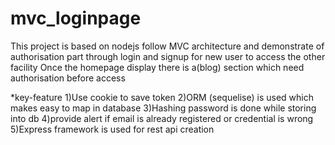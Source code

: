 # mvc_loginpage

This project is based on nodejs follow MVC architecture and demonstrate of authorisation part through login and signup for new user to access the other facility
Once the homepage display there is a(blog) section which need authorisation before access 

*key-feature
1)Use cookie to save token 
2)ORM (sequelise) is used which makes easy to map in database
3)Hashing password is done while storing into db
4)provide alert if email is already  registered or credential is wrong
5)Express framework is used for rest api creation
